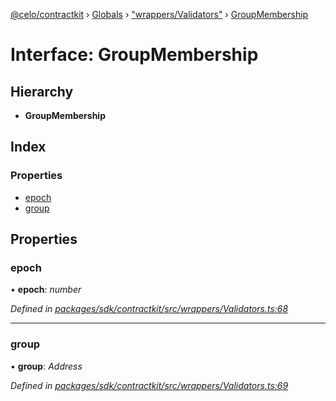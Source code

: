 [@celo/contractkit](../README.md) › [Globals](../globals.md) › ["wrappers/Validators"](../modules/_wrappers_validators_.md) › [GroupMembership](_wrappers_validators_.groupmembership.md)

# Interface: GroupMembership

## Hierarchy

* **GroupMembership**

## Index

### Properties

* [epoch](_wrappers_validators_.groupmembership.md#epoch)
* [group](_wrappers_validators_.groupmembership.md#group)

## Properties

###  epoch

• **epoch**: *number*

*Defined in [packages/sdk/contractkit/src/wrappers/Validators.ts:68](https://github.com/celo-org/celo-monorepo/blob/contractkit-v1.2.2/packages/sdk/contractkit/src/wrappers/Validators.ts#L68)*

___

###  group

• **group**: *Address*

*Defined in [packages/sdk/contractkit/src/wrappers/Validators.ts:69](https://github.com/celo-org/celo-monorepo/blob/contractkit-v1.2.2/packages/sdk/contractkit/src/wrappers/Validators.ts#L69)*

